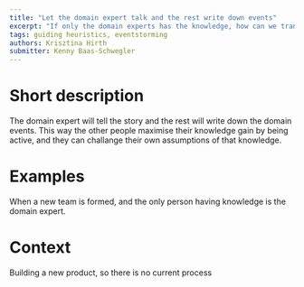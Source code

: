 ```yaml
---
title: "Let the domain expert talk and the rest write down events"
excerpt: "If only the domain experts has the knowledge, how can we transfer that knowledge the most effectivly and also challenge their assumption of the knowledge?"
tags: guiding heuristics, eventstorming
authors: Krisztina Hirth
submitter: Kenny Baas-Schwegler
---
```


# Short description

The domain expert will tell the story and the rest will write down the domain events. This way the other people maximise their knowledge gain by being active, and they can challange their own assumptions of that knowledge.

# Examples

When a new team is formed, and the only person having knowledge is the domain expert.

# Context

Building a new product, so there is no current process
